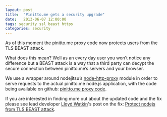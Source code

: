 ```yaml
---
layout: post
title:  "Pinitto.me gets a security upgrade"
date:   2013-06-07 12:00:00
tags: security ssl beast https 
categories: security
---
```


As of this moment the pinitto.me proxy code now protects users from the TLS BEAST attack.

What does this mean? Well as an every day user you won’t notice any difference but a BEAST attack is a way that a third party can decypt the secure connection between pinitto.me’s servers and your browser.

We use a wrapper around nodejitsu’s [node-http-proxy](http-proxy) module in order to serve requests to the actual pinitto.me node.js application, with the code being available on github: [pinitto.me proxy code](pinittome-proxy).

If you are interested in finding more out about the updated code and the fix please see lead developer [Lloyd Watkin](lloydwatkin)'s post on the fix: [Protect nodejs from TLS BEAST attack](beast-attack).

[http-proxy]: "https://github.com/nodejitsu/node-http-proxy"
[beast-attack]: "http://www.evilprofessor.co.uk/634-protecting-node-js-from-beast-tls-attack/"
[lloydwatkin]: "https://twitter.com/lloydwatkin"
[pinittome-proxy]: "https://github.com/pinittome/proxy
